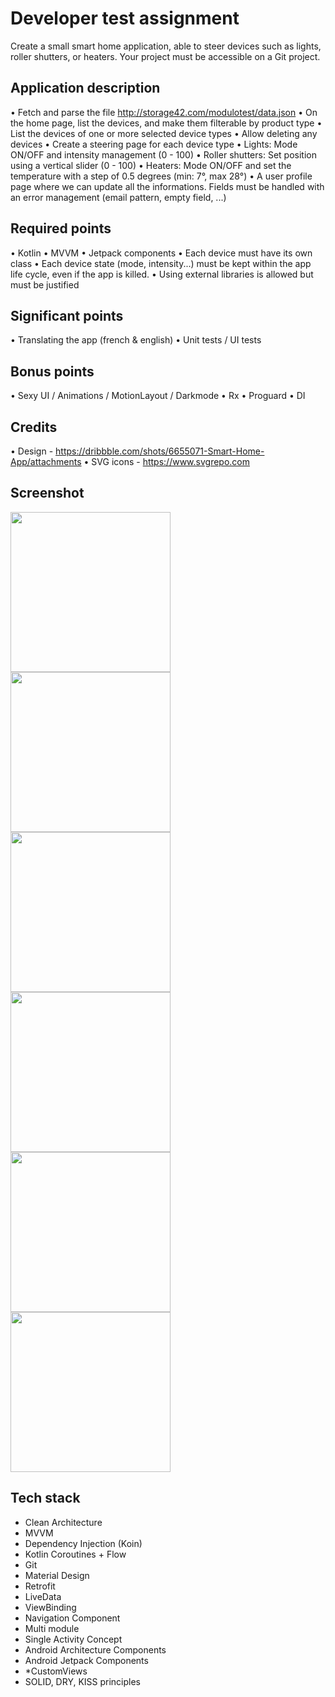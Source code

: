# Developer test assignment
Create a small smart home application, able to steer devices such as lights, roller shutters, or heaters.
Your project must be accessible on a Git project.

## Application description
• Fetch and parse the file http://storage42.com/modulotest/data.json
• On the home page, list the devices, and make them filterable by product type
• List the devices of one or more selected device types
• Allow deleting any devices
• Create a steering page for each device type
• Lights: Mode ON/OFF and intensity management (0 - 100)
• Roller shutters: Set position using a vertical slider (0 - 100)
• Heaters: Mode ON/OFF and set the temperature with a step of 0.5 degrees (min: 7°, max 28°)
• A user profile page where we can update all the informations. Fields must be handled with an error management (email pattern, empty field, ...)
## Required points
• Kotlin
• MVVM
• Jetpack components
• Each device must have its own class
• Each device state (mode, intensity...) must be kept within the app life cycle, even if the app is killed.
• Using external libraries is allowed but must be justified

## Significant points
• Translating the app (french & english)
• Unit tests / UI tests

## Bonus points
• Sexy UI / Animations / MotionLayout / Darkmode
• Rx
• Proguard
• DI



## Credits
• Design - https://dribbble.com/shots/6655071-Smart-Home-App/attachments
• SVG icons - https://www.svgrepo.com

## Screenshot
<img width="256px" src="/screen1.jpg">
<img width="256px" src="/screen1_with_filter.jpg">
<img width="256px" src="/screen2.jpg">
<img width="256px" src="/screen3.jpg">
<img width="256px" src="/screen4.jpg">
<img width="256px" src="/all_screens.gif">

## Tech stack
- Clean Architecture
- MVVM
- Dependency Injection (Koin)
- Kotlin Coroutines + Flow
- Git
- Material Design
- Retrofit
- LiveData
- ViewBinding
- Navigation Component
- Multi module
- Single Activity Concept
- Android Architecture Components
- Android Jetpack Components
- *CustomViews
- SOLID, DRY, KISS principles
